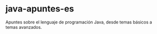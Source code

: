 # java-apuntes-es
Apuntes sobre el lenguaje de programación Java, desde temas básicos a temas avanzados.
